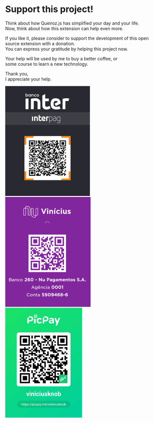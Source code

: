 # Support this project!

Think about how Queiroz.js has simplified your day and your life.  
Now, think about how this extension can help even more.

If you like it, please consider to support the development of this open source extension with a donation.  
You can express your gratitude by helping this project now.  

Your help will be used by me to buy a better coffee, or  
some course to learn a new technology.

Thank you,  
I appreciate your help.

<p>
<img src="src/img/support/inter.png" alt="Inter" height="350" />
<img src="src/img/support/nuconta.png" alt="NuConta" height="350" />
<img src="src/img/support/picpay.jpg" alt="PicPay" height="350" />
</p>
